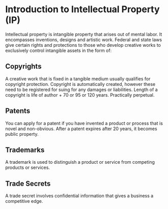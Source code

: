 # Introduction to Intellectual Property (IP)

Intellectual property is intangible property that arises out of mental labor. It encompasses inventions, designs and artistic work. Federal and state laws give certain rights and protections to those who develop creative works to exclusively control intangible assets in the form of:

## Copyrights

A creative work that is fixed in a tangible medium usually qualifies for copyright protection.
Copyright is automatically created, however these need to be registered for suing for any damages or liabilities. Length of a copyright is life of author + 70 or 95 or 120 years. Practically perpetual. 

## Patents

You can apply for a patent if you have invented a product or process that is novel and non-obvious.
After a patent expires after 20 years, it becomes public property.

## Trademarks

A trademark is used to distinguish a product or service from competing products or services.

## Trade Secrets

A trade secret involves confidential information that gives a business a competitive edge.
